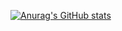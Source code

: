 [![Anurag's GitHub stats](https://github-readme-stats.vercel.app/api?username=Hyunwok)](https://github.com/anuraghazra/github-readme-stats)
